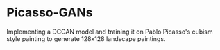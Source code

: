 # Picasso-GANs
Implementing a DCGAN model and training it on Pablo Picasso's cubism style painting to generate 128x128 landscape paintings.
